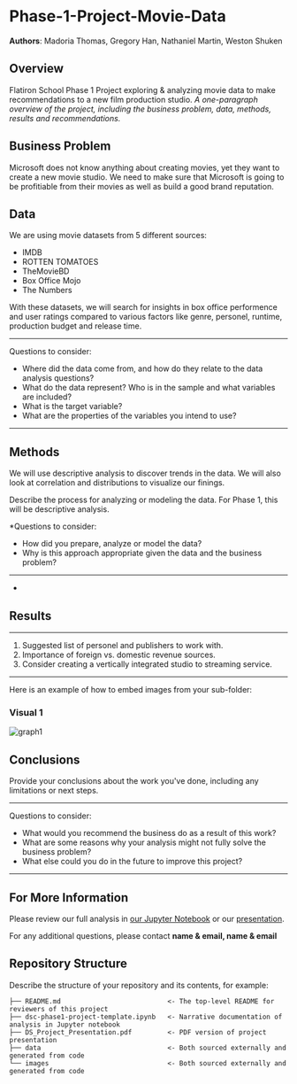 # Phase-1-Project-Movie-Data

**Authors**: Madoria Thomas, Gregory Han, Nathaniel Martin, Weston Shuken

## Overview

Flatiron School Phase 1 Project exploring &amp; analyzing movie data to make recommendations to a new film production studio.
*A one-paragraph overview of the project, including the business problem, data, methods, results and recommendations.*

## Business Problem

Microsoft does not know anything about creating movies, yet they want to create a new movie studio. 
We need to make sure that Microsoft is going to be profitiable from their movies as well as build a good brand reputation.


## Data

We are using movie datasets from 5 different sources:

* IMDB
* ROTTEN TOMATOES
* TheMovieBD
* Box Office Mojo
* The Numbers

With these datasets, we will search for insights in box office performence and user ratings compared to various factors like genre, personel, runtime, production budget and release time.

***
Questions to consider:
* Where did the data come from, and how do they relate to the data analysis questions?
* What do the data represent? Who is in the sample and what variables are included?
* What is the target variable?
* What are the properties of the variables you intend to use?
***

## Methods

We will use descriptive analysis to discover trends in the data. We will also look at correlation and distributions to visualize
our finings.

Describe the process for analyzing or modeling the data. For Phase 1, this will be descriptive analysis.

*Questions to consider:
* How did you prepare, analyze or model the data?
* Why is this approach appropriate given the data and the business problem?
***
*

## Results

***
1) Suggested list of personel and publishers to work with.
2) Importance of foreign vs. domestic revenue sources.
3) Consider creating a vertically integrated studio to streaming service.
***

Here is an example of how to embed images from your sub-folder:

### Visual 1
![graph1](./images/viz1.png)

## Conclusions

Provide your conclusions about the work you've done, including any limitations or next steps.

***
Questions to consider:
* What would you recommend the business do as a result of this work?
* What are some reasons why your analysis might not fully solve the business problem?
* What else could you do in the future to improve this project?
***

## For More Information

Please review our full analysis in [our Jupyter Notebook](./dsc-phase1-project-template.ipynb) or our [presentation](./DS_Project_Presentation.pdf).

For any additional questions, please contact **name & email, name & email**

## Repository Structure

Describe the structure of your repository and its contents, for example:

```
├── README.md                           <- The top-level README for reviewers of this project
├── dsc-phase1-project-template.ipynb   <- Narrative documentation of analysis in Jupyter notebook
├── DS_Project_Presentation.pdf         <- PDF version of project presentation
├── data                                <- Both sourced externally and generated from code
└── images                              <- Both sourced externally and generated from code
